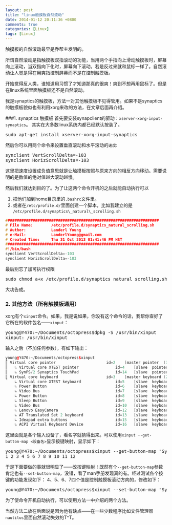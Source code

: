 ```yaml
---
layout: post
title: "linux触摸板自然滚动"
date: 2014-01-12 20:11:36 +0800
comments: true
categories: [Linux]
tags: [Linux]
---
```


触摸板的自然滚动最早是乔帮主发明的。 

所谓自然滚动是指触摸板双指滚动的功能，当用两个手指向上滑动触摸板时，屏幕向上滚动，当双指向下化时，屏幕向下滚动。若是反过来就和鼠标一样了。自然滚动让人觉是得在用爽指控制屏幕而不是在控制触摸板。  

开始觉得反人类，谁知道用习惯了才知道那真的很爽！爽到不想再用鼠标了。但是在linux系统里面触摸板还不是自然滚动。

<!--more-->
我是synaptics的触摸板，方法一对其他触摸板不见得管用。如果不是synaptics的触摸板貌似也有利用xorg来改的方法，在文章后面再介绍。

###1. synaptics 触摸板
首先要安装synapclient的驱动：`xserver-xorg-input-synaptics`。
其实在大多数linux系统内都已经默认按装了。
<pre>
sudo apt-get install xserver-xorg-input-synaptics
</pre>
然后你可以用两个命令来设置垂直滚动和水平滚动的`速度`:
<pre>
synclient VertScrollDelta=-103
synclient HorizScrollDelta=-103
</pre>
这里把速度设置成负值意思就是让触摸板按照与原来方向的相反方向移动。需要说明的是数值的绝对值越大滚动越慢。 

然后我们就达到目的了。为了让这两个命令开机的之后就能自动执行可以

 1. 把他们加到home目录里的`.bashrc`文件里。
 2. 或者在`/etc/profile.d/`里面创建一个脚本，比如我建立的是  
`/etc/profile.d/synaptics\_natural\_scrolling.sh`
``` cpp
###################################################################
# File Name:		/etc/profile.d/synaptics_natural_scrolling.sh
# Author:			Landerl Young
# e-Mail:			LanderlYoung@gmail.com
# Created Time:		Thu 31 Oct 2013 01:41:46 PM HST
###################################################################
#!/bin/bash
synclient VertScrollDelta=-103
synclient HorizScrollDelta=-103

```
最后别忘了加可执行权限
<pre>
sudo chmod a+x /etc/profile.d/synaptics_natural_scrolling.sh
</pre>
大功告成。

### 2. 其他方法（所有触摸板通用）
xorg有个`xinput`命令。如果，我是说如果，你没有这个命令的话，我帮你查好了它所在的软件包名——`xinput`：
<pre>
young@Y470:~/Documents/octopress$dpkg -S /usr/bin/xinput 
xinput: /usr/bin/xinput
</pre>
输入之后（不加任何参数），有如下输出：

``` cpp
young@Y470:~/Documents/octopress$xinput
⎡ Virtual core pointer						id=2	[master pointer  (3)]
⎜   ↳ Virtual core XTEST pointer				id=4	[slave  pointer  (2)]
⎜   ↳ SynPS/2 Synaptics TouchPad				id=14	[slave  pointer  (2)]
⎣ Virtual core keyboard						id=3	[master keyboard (2)]
    ↳ Virtual core XTEST keyboard				id=5	[slave  keyboard (3)]
    ↳ Power Button								id=6	[slave  keyboard (3)]
    ↳ Video Bus									id=7	[slave  keyboard (3)]
    ↳ Power Button								id=8	[slave  keyboard (3)]
    ↳ Sleep Button								id=9	[slave  keyboard (3)]
    ↳ Video Bus									id=10	[slave  keyboard (3)]
    ↳ Lenovo EasyCamera							id=12	[slave  keyboard (3)]
    ↳ AT Translated Set 2 keyboard				id=13	[slave  keyboard (3)]
    ↳ Ideapad extra buttons						id=15	[slave  keyboard (3)]
    ↳ ACPI Virtual Keyboard Device				id=16	[slave  keyboard (3)]
```

这里面就是各个输入设备了，看名字就猜得出来。可以使用`xinput --get-button-map <设备名>`显示按键映射，显示如下：

<pre>
young@Y470:~/Documents/octopress$xinput --get-button-map "SynPS/2 Synaptics TouchPad" 
1 2 3 4 5 6 7 8 9 10 11 12 
</pre>

于是下面要做的事就很明显了——改按键映射！既然有个`--get-button-map`参数肯定也有`--set-button-map`，没错，看了man手册发现真的有。经过测试各个按键的功能发现如下：
4、5、6、7四个值是控制触摸板滚动方向的，修改如下：
<pre>
young@Y470:~/Documents/octopress$xinput --set-button-map "SynPS/2 Synaptics TouchPad" 1 2 3 5 4 7 6 8 9 10 11 12
</pre>
为了使命令开机自动执行，可以使用方法一中介绍的两个方法。

当然方法二放在后面说是因为他有缺点——在一些少数程序比如文件管理器`nautilus`里面自然滚动失效的T\^T。
